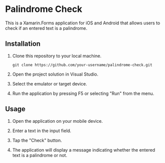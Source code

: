 # Palindrome Check


This is a Xamarin.Forms application for iOS and Android that allows users to check if an entered text is a palindrome.

## Installation

1. Clone this repository to your local machine.
   ```
   git clone https://github.com/your-username/palindrome-check.git
   ```

2. Open the project solution in Visual Studio.

3. Select the emulator or target device.

4. Run the application by pressing F5 or selecting "Run" from the menu.

## Usage

1. Open the application on your mobile device.

2. Enter a text in the input field.

3. Tap the "Check" button.

4. The application will display a message indicating whether the entered text is a palindrome or not.
